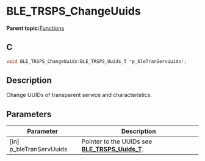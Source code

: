 # BLE\_TRSPS\_ChangeUuids

**Parent topic:**[Functions](GUID-F2B79C4B-C9B0-4E6E-8BCB-27F5C6A822DA.md)

## C

```c
void BLE_TRSPS_ChangeUuids(BLE_TRSPS_Uuids_T *p_bleTranServUuids);
```

## Description

Change UUIDs of transparent service and characteristics.

## Parameters

|Parameter|Description|
|---------|-----------|
|\[in\] p\_bleTranServUuids|Pointer to the UUIDs see **[BLE\_TRSPS\_Uuids\_T](GUID-3FD2A01E-A9F0-4A96-BE6D-24B5CBBF6B0A.md)**.|

